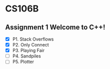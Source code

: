 # CS106B

## Assignment 1 Welcome to C++!

- [X] P1. Stack Overflows
- [X] P2. Only Connect
- [X] P3. Playing Fair
- [ ] P4. Sandpiles
- [ ] P5. Plotter
